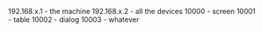 192.168.x.1 - the machine
192.168.x.2 - all the devices
    10000 - screen
    10001 - table
    10002 - dialog
    10003 - whatever
